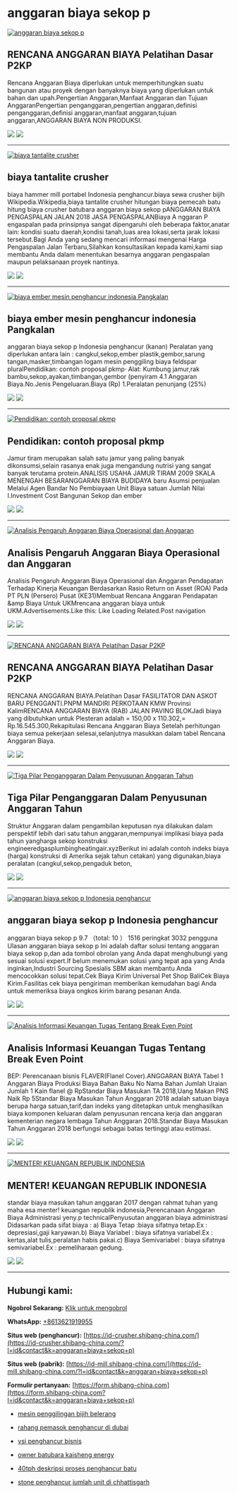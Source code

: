 # anggaran biaya sekop p

<a href="https://swt.shibang-china.com/?l=id&img&k=anggaran+biaya+sekop+p" target="_blank">![anggaran biaya sekop p](http://static.shibang-china.com/all-800x300/946.jpg)</a>

## RENCANA ANGGARAN BIAYA Pelatihan Dasar P2KP
Rencana Anggaran Biaya diperlukan untuk memperhitungkan suatu bangunan atau proyek dengan banyaknya biaya yang diperlukan untuk bahan dan upah.Pengertian Anggaran,Manfaat Anggaran dan Tujuan AnggaranPengertian penganggaran,pengertian anggaran,definisi penganggaran,definisi anggaran,manfaat anggaran,tujuan anggaran,ANGGARAN BIAYA NON PRODUKSI.


<a href="https://whatsapp.shibangsoft.com/WhatsApp.php" target="_blank" title="WhatsApp">![](http://static.shibang-china.com/icon/whatsapp.png)</a> <a href="https://swt.shibang-china.com/?l=id&icon&k=anggaran+biaya+sekop+p" target="_blank">![](http://static.shibang-china.com/icon/chat-id.png)</a>

---

<a href="https://swt.shibang-china.com/?l=id&img&k=anggaran+biaya+sekop+p" target="_blank">![biaya tantalite crusher](http://static.shibang-china.com/all-800x300/539.jpg)</a>

## biaya tantalite crusher
biaya hammer mill portabel Indonesia penghancur.biaya sewa crusher bijih Wikipedia.Wikipedia,biaya tantalite crusher hitungan biaya pemecah batu hitung biaya crusher batubara anggaran biaya sekop pANGGARAN BIAYA PENGASPALAN JALAN 2018 JASA PENGASPALANBiaya A nggaran P engaspalan pada prinsipnya sangat dipengaruhi oleh beberapa faktor,anatar lain: kondisi suatu daerah,kondisi tanah,luas area lokasi,serta jarak lokasi tersebut.Bagi Anda yang sedang mencari informasi mengenai Harga Pengaspalan Jalan Terbaru,Silahkan konsultasikan kepada kami,kami siap membantu Anda dalam menentukan besarnya anggaran pengaspalan maupun pelaksanaan proyek nantinya.


<a href="https://whatsapp.shibangsoft.com/WhatsApp.php" target="_blank" title="WhatsApp">![](http://static.shibang-china.com/icon/whatsapp.png)</a> <a href="https://swt.shibang-china.com/?l=id&icon&k=anggaran+biaya+sekop+p" target="_blank">![](http://static.shibang-china.com/icon/chat-id.png)</a>

---

<a href="https://swt.shibang-china.com/?l=id&img&k=anggaran+biaya+sekop+p" target="_blank">![biaya ember mesin penghancur indonesia Pangkalan](http://static.shibang-china.com/all-800x300/431.jpg)</a>

## biaya ember mesin penghancur indonesia Pangkalan
anggaran biaya sekop p Indonesia penghancur (kanan) Peralatan yang diperlukan antara lain : cangkul,sekop,ember plastik,gembor,sarung tangan,masker,timbangan logam mesin penggiling biaya feldspar pluralPendidikan: contoh proposal pkmp· Alat: Kumbung jamur,rak bambu,sekop,ayakan,timbangan,gembor (penyiram 4.1 Anggaran Biaya.No.Jenis Pengeluaran.Biaya (Rp) 1.Peralatan penunjang (25%)


<a href="https://whatsapp.shibangsoft.com/WhatsApp.php" target="_blank" title="WhatsApp">![](http://static.shibang-china.com/icon/whatsapp.png)</a> <a href="https://swt.shibang-china.com/?l=id&icon&k=anggaran+biaya+sekop+p" target="_blank">![](http://static.shibang-china.com/icon/chat-id.png)</a>

---

<a href="https://swt.shibang-china.com/?l=id&img&k=anggaran+biaya+sekop+p" target="_blank">![Pendidikan: contoh proposal pkmp](http://static.shibang-china.com/all-800x300/253.jpg)</a>

## Pendidikan: contoh proposal pkmp
Jamur tiram merupakan salah satu jamur yang paling banyak dikonsumsi,selain rasanya enak juga mengandung nutrisi yang sangat banyak terutama protein.ANALISIS USAHA JAMUR TIRAM 2009 SKALA MENENGAH BESARANGGARAN BIAYA BUDIDAYA baru Asumsi penjualan Melalui Agen Bandar No Pembiayaan Unit Biaya satuan Jumlah Nilai I.Investment Cost Bangunan Sekop dan ember


<a href="https://whatsapp.shibangsoft.com/WhatsApp.php" target="_blank" title="WhatsApp">![](http://static.shibang-china.com/icon/whatsapp.png)</a> <a href="https://swt.shibang-china.com/?l=id&icon&k=anggaran+biaya+sekop+p" target="_blank">![](http://static.shibang-china.com/icon/chat-id.png)</a>

---

<a href="https://swt.shibang-china.com/?l=id&img&k=anggaran+biaya+sekop+p" target="_blank">![Analisis Pengaruh Anggaran Biaya Operasional dan Anggaran](http://static.shibang-china.com/all-800x300/914.jpg)</a>

## Analisis Pengaruh Anggaran Biaya Operasional dan Anggaran
Analisis Pengaruh Anggaran Biaya Operasional dan Anggaran Pendapatan Terhadap Kinerja Keuangan Berdasarkan Rasio Return on Asset (ROA) Pada PT PLN (Persero) Pusat (KE31)Membuat Rencana Anggaran Pendapatan &amp Biaya Untuk UKMrencana anggaran biaya untuk UKM.Advertisements.Like this: Like Loading Related.Post navigation


<a href="https://whatsapp.shibangsoft.com/WhatsApp.php" target="_blank" title="WhatsApp">![](http://static.shibang-china.com/icon/whatsapp.png)</a> <a href="https://swt.shibang-china.com/?l=id&icon&k=anggaran+biaya+sekop+p" target="_blank">![](http://static.shibang-china.com/icon/chat-id.png)</a>

---

<a href="https://swt.shibang-china.com/?l=id&img&k=anggaran+biaya+sekop+p" target="_blank">![RENCANA ANGGARAN BIAYA Pelatihan Dasar P2KP](http://static.shibang-china.com/all-800x300/913.jpg)</a>

## RENCANA ANGGARAN BIAYA Pelatihan Dasar P2KP
RENCANA ANGGARAN BIAYA.Pelatihan Dasar FASILITATOR DAN ASKOT BARU PENGGANTI.PNPM MANDIRI PERKOTAAN KMW Provinsi KalimRENCANA ANGGARAN BIAYA (RAB) JALAN PAVING BLOKJadi biaya yang dibutuhkan untuk Plesteran adalah = 150,00 x 110.302,= Rp.16.545.300,Rekapitulasi Rencana Anggaran Biaya Setelah perhitungan biaya semua pekerjaan selesai,selanjutnya masukkan dalam tabel Rencana Anggaran Biaya.


<a href="https://whatsapp.shibangsoft.com/WhatsApp.php" target="_blank" title="WhatsApp">![](http://static.shibang-china.com/icon/whatsapp.png)</a> <a href="https://swt.shibang-china.com/?l=id&icon&k=anggaran+biaya+sekop+p" target="_blank">![](http://static.shibang-china.com/icon/chat-id.png)</a>

---

<a href="https://swt.shibang-china.com/?l=id&img&k=anggaran+biaya+sekop+p" target="_blank">![Tiga Pilar Penganggaran Dalam Penyusunan Anggaran Tahun](http://static.shibang-china.com/all-800x300/823.jpg)</a>

## Tiga Pilar Penganggaran Dalam Penyusunan Anggaran Tahun
Struktur Anggaran dalam pengambilan keputusan nya dilakukan dalam perspektif lebih dari satu tahun anggaran,mempunyai implikasi biaya pada tahun yangharga sekop konstruksi engineeredgasplumbingheatingair.xyzBerikut ini adalah contoh indeks biaya (harga) konstruksi di Amerika sejak tahun cetakan) yang digunakan,biaya peralatan (cangkul,sekop,pengaduk beton,


<a href="https://whatsapp.shibangsoft.com/WhatsApp.php" target="_blank" title="WhatsApp">![](http://static.shibang-china.com/icon/whatsapp.png)</a> <a href="https://swt.shibang-china.com/?l=id&icon&k=anggaran+biaya+sekop+p" target="_blank">![](http://static.shibang-china.com/icon/chat-id.png)</a>

---

<a href="https://swt.shibang-china.com/?l=id&img&k=anggaran+biaya+sekop+p" target="_blank">![anggaran biaya sekop p Indonesia penghancur](http://static.shibang-china.com/all-800x300/997.jpg)</a>

## anggaran biaya sekop p Indonesia penghancur
anggaran biaya sekop p 9.7 （total: 10 ） 1516 peringkat 3032 pengguna Ulasan anggaran biaya sekop p Ini adalah daftar solusi tentang anggaran biaya sekop p,dan ada tombol obrolan yang Anda dapat menghubungi yang sesuai solusi expert.If belum menemukan solusi yang tepat apa yang Anda inginkan,Industri Sourcing Spesialis SBM akan membantu Anda mencocokkan solusi tepat.Cek Biaya Kirim Universal Pet Shop BaliCek Biaya Kirim.Fasilitas cek biaya pengiriman memberikan kemudahan bagi Anda untuk memeriksa biaya ongkos kirim barang pesanan Anda.


<a href="https://whatsapp.shibangsoft.com/WhatsApp.php" target="_blank" title="WhatsApp">![](http://static.shibang-china.com/icon/whatsapp.png)</a> <a href="https://swt.shibang-china.com/?l=id&icon&k=anggaran+biaya+sekop+p" target="_blank">![](http://static.shibang-china.com/icon/chat-id.png)</a>

---

<a href="https://swt.shibang-china.com/?l=id&img&k=anggaran+biaya+sekop+p" target="_blank">![Analisis Informasi Keuangan Tugas Tentang Break Even Point](http://static.shibang-china.com/all-800x300/8.jpg)</a>

## Analisis Informasi Keuangan Tugas Tentang Break Even Point
BEP: Perencanaan bisnis FLAVER(Flanel Cover).ANGGARAN BIAYA Tabel 1 Anggaran Biaya Produksi Biaya Bahan Baku No Nama Bahan Jumlah Uraian Jumlah 1 Kain flanel @ RpStandar Biaya Masukan TA 2018,Uang Makan PNS Naik Rp 5Standar Biaya Masukan Tahun Anggaran 2018 adalah satuan biaya berupa harga satuan,tarif,dan indeks yang ditetapkan untuk menghasilkan biaya komponen keluaran dalam penyusunan rencana kerja dan anggaran kementerian negara lembaga Tahun Anggaran 2018.Standar Biaya Masukan Tahun Anggaran 2018 berfungsi sebagai batas tertinggi atau estimasi.


<a href="https://whatsapp.shibangsoft.com/WhatsApp.php" target="_blank" title="WhatsApp">![](http://static.shibang-china.com/icon/whatsapp.png)</a> <a href="https://swt.shibang-china.com/?l=id&icon&k=anggaran+biaya+sekop+p" target="_blank">![](http://static.shibang-china.com/icon/chat-id.png)</a>

---

<a href="https://swt.shibang-china.com/?l=id&img&k=anggaran+biaya+sekop+p" target="_blank">![MENTER! KEUANGAN REPUBLIK INDONESIA](http://static.shibang-china.com/all-800x300/265.jpg)</a>

## MENTER! KEUANGAN REPUBLIK INDONESIA
standar biaya masukan tahun anggaran 2017 dengan rahmat tuhan yang maha esa menter! keuangan republik indonesia,Perencanaan Anggaran Biaya Administrasi yeny.p technicalPenyusutan anggaran biaya administrasi Didasarkan pada sifat biaya : a) Biaya Tetap :biaya sifatnya tetap.Ex : depresiasi,gaji karyawan.b) Biaya Variabel : biaya sifatnya variabel.Ex : kertas,alat tulis,peralatan habis pakai.c) Biaya Semivariabel : biaya sifatnya semivariabel.Ex : pemeliharaan gedung.


<a href="https://whatsapp.shibangsoft.com/WhatsApp.php" target="_blank" title="WhatsApp">![](http://static.shibang-china.com/icon/whatsapp.png)</a> <a href="https://swt.shibang-china.com/?l=id&icon&k=anggaran+biaya+sekop+p" target="_blank">![](http://static.shibang-china.com/icon/chat-id.png)</a>

---
## Hubungi kami:

**Ngobrol Sekarang:** [Klik untuk mengobrol](https://swt.shibang-china.com?l=id&contact&k=anggaran+biaya+sekop+p)

**WhatsApp:**  [+8613621919955](https://whatsapp.shibangsoft.com/WhatsApp.php)

**Situs web (penghancur):** [https://id-crusher.shibang-china.com/](https://id-crusher.shibang-china.com/?l=id&contact&k=anggaran+biaya+sekop+p)

**Situs web (pabrik):** [https://id-mill.shibang-china.com/](https://id-mill.shibang-china.com/?l=id&contact&k=anggaran+biaya+sekop+p)

**Formulir pertanyaan:** [https://form.shibang-china.com](https://form.shibang-china.com?l=id&contact&k=anggaran+biaya+sekop+p)

* [mesin penggilingan bijih belerang](../34/mesin%20penggilingan%20bijih%20belerang.md)

* [rahang pemasok penghancur di dubai](../33/rahang%20pemasok%20penghancur%20di%20dubai.md)

* [vsi penghancur bisnis](../32/vsi%20penghancur%20bisnis.md)

* [owner batubara kaisheng energy](../33/owner%20batubara%20kaisheng%20energy.md)

* [40tph deskripsi proses penghancur batu](../39/40tph%20deskripsi%20proses%20penghancur%20batu.md)

* [stone penghancur jumlah unit di chhattisgarh](../40/stone%20penghancur%20jumlah%20unit%20di%20chhattisgarh.md)